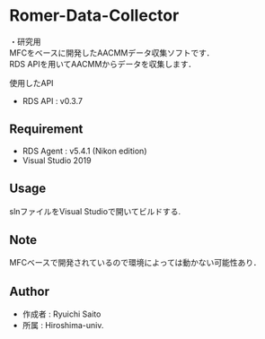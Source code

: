 # Romer-Data-Collector

・研究用  
MFCをベースに開発したAACMMデータ収集ソフトです．<br>
RDS APIを用いてAACMMからデータを収集します．

使用したAPI
* RDS API : v0.3.7 


## Requirement
 
* RDS Agent : v5.4.1 (Nikon edition)
* Visual Studio 2019


## Usage

slnファイルをVisual Studioで開いてビルドする.


## Note
 
MFCベースで開発されているので環境によっては動かない可能性あり．

 
## Author

* 作成者 : Ryuichi Saito
* 所属   : Hiroshima-univ. 


